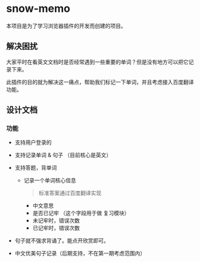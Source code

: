 # snow-memo

本项目是为了学习浏览器插件的开发而创建的项目。

## 解决困扰

大家平时在看英文文档时是否经常遇到一些重要的单词？但是没有地方可以把它记录下来。

此插件的目的就为解决这一痛点，帮助我们标记一下单词，并且考虑接入百度翻译功能。

## 设计文档

### 功能

- 支持用户登录的

- 支持记录单词 & 句子 （目前核心是英文）

- 支持答题，背单词

  - 记录一个单词核心信息

    > 标准答案通过百度翻译实现

    - 中文意思
    - 是否已记牢 （这个字段用于做 复习模块）
    - 未记牢时，错误次数
    - 已记牢时，错误次数

- 句子就不强求背诵了。能点开欣赏即可。

- 中文优美句子记录（后期支持，不在第一期考虑范围内）

